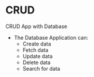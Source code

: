 # CRUD

CRUD App with Database

- The Database Application can:
  - Create data
  - Fetch data
  - Update data
  - Delete data
  - Search for data
